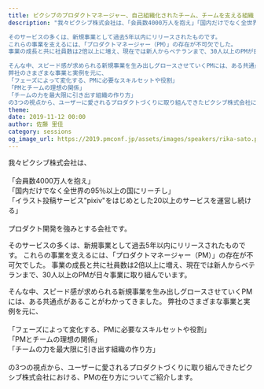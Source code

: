 ```yaml
---
title: ピクシブのプロダクトマネージャー、自己組織化されたチーム、チームを支える組織
description: "我々ピクシブ株式会社は、「会員数4000万人を抱え」「国内だけでなく全世界の95％以上の国にリーチし」「イラスト投稿サービス\"pixiv\"をはじめとした20以上のサービスを運営し続ける」プロダクト開発を強みとする会社です。

そのサービスの多くは、新規事業として過去5年以内にリリースされたものです。
これらの事業を支えるには、「プロダクトマネージャー（PM）」の存在が不可欠でした。
事業の成長と共に社員数は2倍以上に増え、現在では新人からベテランまで、30人以上のPMが日々事業に取り組んでいます。

そんな中、スピード感が求められる新規事業を生み出しグロースさせていくPMには、ある共通点があることがわかってきました。
弊社のさまざまな事業と実例を元に、
「フェーズによって変化する、PMに必要なスキルセットや役割」
「PMとチームの理想の関係」
「チームの力を最大限に引き出す組織の作り方」
の3つの視点から、ユーザーに愛されるプロダクトづくりに取り組んできたピクシブ株式会社における、PMの在り方についてご紹介します。"
theme: 
date: 2019-11-12 00:00
author: 佐藤 里佳
category: sessions
og_image_url: https://2019.pmconf.jp/assets/images/speakers/rika-sato.png
---
```


我々ピクシブ株式会社は、<br/>
<br/>
「会員数4000万人を抱え」<br/>
「国内だけでなく全世界の95％以上の国にリーチし」<br/>
「イラスト投稿サービス"pixiv"をはじめとした20以上のサービスを運営し続ける」<br/>
<br/>
プロダクト開発を強みとする会社です。

そのサービスの多くは、新規事業として過去5年以内にリリースされたものです。
これらの事業を支えるには、「プロダクトマネージャー（PM）」の存在が不可欠でした。
事業の成長と共に社員数は2倍以上に増え、現在では新人からベテランまで、30人以上のPMが日々事業に取り組んでいます。

そんな中、スピード感が求められる新規事業を生み出しグロースさせていくPMには、ある共通点があることがわかってきました。
弊社のさまざまな事業と実例を元に、
<br/><br/>
「フェーズによって変化する、PMに必要なスキルセットや役割」<br/>
「PMとチームの理想の関係」<br/>
「チームの力を最大限に引き出す組織の作り方」<br/>
<br/>
の3つの視点から、ユーザーに愛されるプロダクトづくりに取り組んできたピクシブ株式会社における、PMの在り方についてご紹介します。
